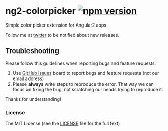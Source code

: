 # ng2-colorpicker [![npm version](https://badge.fury.io/js/ng2-colorpicker.svg)](http://badge.fury.io/js/ng2-colorpicker)
Simple color picker extension for Angular2 apps

Follow me at [twitter](https://twitter.com/miguelonspring) to be notified about new releases.

## Troubleshooting

Please follow this guidelines when reporting bugs and feature requests:

1. Use [GitHub Issues](https://github.com/miguelramos/ng2-colorpicker/issues) board to report bugs and feature requests (not our email address)
2. Please **always** write steps to reproduce the error. That way we can focus on fixing the bug, not scratching our heads trying to reproduce it.

Thanks for understanding!

### License

The MIT License (see the [LICENSE](https://github.com/miguelramos/ng2-colorpicker/blob/master/LICENSE) file for the full text)

